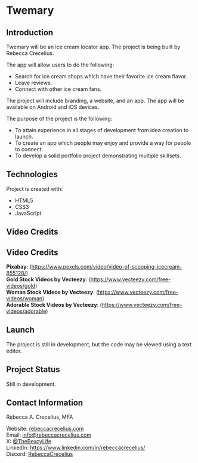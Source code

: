 # Twemary

## Introduction

Twemary will be an ice cream locator app. 
The project is being built by Rebecca Crecelius. 

The app will allow users to do the following:

* Search for ice cream shops which have their favorite ice cream flavor.
* Leave reviews.
* Connect with other ice cream fans.
   
The project will include branding, a website, and an app. The app will be available on Android and iOS devices. 

The purpose of the project is the following:

*  To attain experience in all stages of development from idea creation to launch.
*  To create an app which people may enjoy and provide a way for people to connect.
*  To develop a solid portfolio project demonstrating multiple skillsets.

## Technologies

Project is created with:

* HTML5
* CSS3
* JavaScript

## Video Credits

## Video Credits

**Pixabay**: (https://www.pexels.com/video/video-of-scooping-icecream-855128/)  
**Gold Stock Videos by Vecteezy**: (https://www.vecteezy.com/free-videos/gold)  
**Woman Stock Videos by Vecteezy**: (https://www.vecteezy.com/free-videos/woman)  
**Adorable Stock Videos by Vecteezy**: (https://www.vecteezy.com/free-videos/adorable)

## Launch

The project is still in development, but the code may be viewed using a text editor. 

## Project Status

Still in development. 

## Contact Information

Rebecca A. Crecelius, MFA

Website: [rebeccacrecelius.com](https://www.rebeccacrecelius.com/)  
Email: info@rebeccacrecelius.com  
X: [@TheBexcyLife](https://twitter.com/TheBexcyLife)  
LinkedIn: https://www.linkedin.com/in/rebeccacrecelius/  
Discord: [RebeccaCrecelius](http://discordapp.com/users/1192830790187364435)
